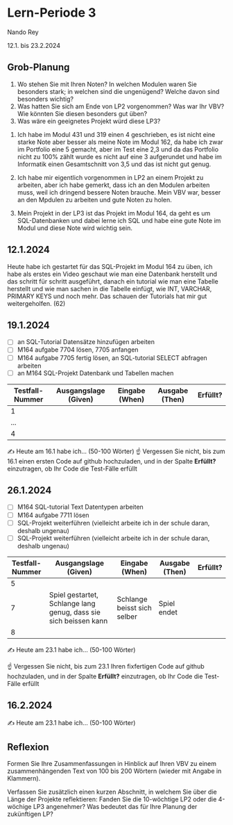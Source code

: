 # Lern-Periode 3

Nando Rey

12.1. bis 23.2.2024

## Grob-Planung

1. Wo stehen Sie mit Ihren Noten? In welchen Modulen waren Sie besonders stark; in welchen sind die ungenügend? Welche davon sind besonders wichtig?
2. Was hatten Sie sich am Ende von LP2 vorgenommen? Was war Ihr VBV? Wie könnten Sie diesen besonders gut üben?
3. Was wäre ein geeignetes Projekt würd diese LP3?

 1) Ich habe im Modul 431 und 319 einen 4 geschrieben, es ist nicht eine starke Note aber besser als meine Note im 
    Modul 162, da habe ich zwar im Portfolio eine 5 gemacht, aber im Test eine 2,3 und da das Portfolio nicht zu 
    100% zählt wurde es nicht auf eine 3 aufgerundet und habe im Informatik einen Gesamtschnitt von 3,5 und das ist nicht gut genug.

 2) Ich habe mir eigentlich vorgenommen in LP2 an einem Projekt zu arbeiten, aber ich habe gemerkt, dass ich an den Modulen arbeiten muss, weil ich dringend bessere Noten 
    brauche. Mein VBV war, besser an den Mpdulen zu arbeiten und gute Noten zu holen.

 3) Mein Projekt in der LP3 ist das Projekt im Modul 164, da geht es um SQL-Datenbanken und dabei lerne ich SQL und habe eine gute Note im Modul und diese Note wird wichtig 
    sein.

## 12.1.2024

Heute habe ich gestartet für das SQL-Projekt im Modul 164 zu üben, ich habe als erstes ein Video geschaut wie man eine Datenbank herstellt und das schritt für schritt ausgeführt, danach ein tutorial wie man eine Tabelle herstellt und wie man sachen in die Tabelle einfügt, wie INT, VARCHAR, PRIMARY KEYS und noch mehr. Das schauen der Tutorials hat mir gut weitergeholfen. (62)

## 19.1.2024

- [ ] an SQL-Tutorial Datensätze hinzufügen arbeiten
- [ ] M164 aufgabe 7704 lösen, 7705 anfangen
- [ ] M164 aufgabe 7705 fertig lösen, an SQL-tutorial SELECT abfragen arbeiten
- [ ] an M164 SQL-Projekt Datenbank und Tabellen machen

| Testfall-Nummer | Ausgangslage (Given) | Eingabe (When) | Ausgabe (Then) | Erfüllt? |
| --- | --- | --- | --- | --- |
| 1   |     |     |     |     |
| ... |     |     |     |     |
| 4   |     |     |     |     |

✍️ Heute am 16.1 habe ich... (50-100 Wörter)
☝️ Vergessen Sie nicht, bis zum 16.1 einen ersten Code auf github hochzuladen, und in der Spalte **Erfüllt?** einzutragen, ob Ihr Code die Test-Fälle erfüllt

## 26.1.2024

- [ ] M164 SQL-tutorial Text Datentypen arbeiten
- [ ] M164 aufgabe 7711 lösen
- [ ] SQL-Projekt weiterführen (vielleicht arbeite ich in der schule daran, deshalb ungenau)
- [ ] SQL-Projekt weiterführen (vielleicht arbeite ich in der schule daran, deshalb ungenau)

| Testfall-Nummer | Ausgangslage (Given) | Eingabe (When) | Ausgabe (Then) | Erfüllt? |
| --- | --- | --- | --- | --- |
| 5   |     |     |     |     |
| 7   | Spiel gestartet, Schlange lang genug, dass sie sich beissen kann | Schlange beisst sich selber | Spiel endet |     |
| 8   |     |     |     |     |

✍️ Heute am 23.1 habe ich... (50-100 Wörter)

☝️ Vergessen Sie nicht, bis zum 23.1 Ihren fixfertigen Code auf github hochzuladen, und in der Spalte **Erfüllt?** einzutragen, ob Ihr Code die Test-Fälle erfüllt

## 16.2.2024

✍️ Heute am 23.1 habe ich... (50-100 Wörter)

## Reflexion

Formen Sie Ihre Zusammenfassungen in Hinblick auf Ihren VBV zu einem zusammenhängenden Text von 100 bis 200 Wörtern (wieder mit Angabe in Klammern).

Verfassen Sie zusätzlich einen kurzen Abschnitt, in welchem Sie über die Länge der Projekte reflektieren: Fanden Sie die 10-wöchtige LP2 oder die 4-wöchige LP3 angenehmer? Was bedeutet das für Ihre Planung der zukünftigen LP?
